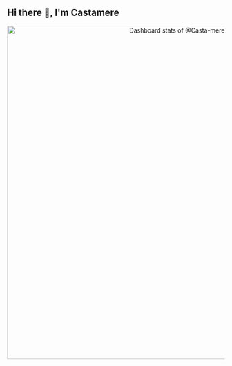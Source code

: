 ## Hi there 👋, I'm Castamere

<a href="https://next.ossinsight.io/widgets/official/compose-user-dashboard-stats?user_id=82298017" target="_blank" style="display: block" align="center">
  <picture>
    <source media="(prefers-color-scheme: dark)" srcset="https://next.ossinsight.io/widgets/official/compose-user-dashboard-stats/thumbnail.png?user_id=82298017&image_size=auto&color_scheme=dark" width="771" height="auto">
    <img alt="Dashboard stats of @Casta-mere" src="https://next.ossinsight.io/widgets/official/compose-user-dashboard-stats/thumbnail.png?user_id=82298017&image_size=auto&color_scheme=light" width="771" height="auto">
  </picture>
</a>
